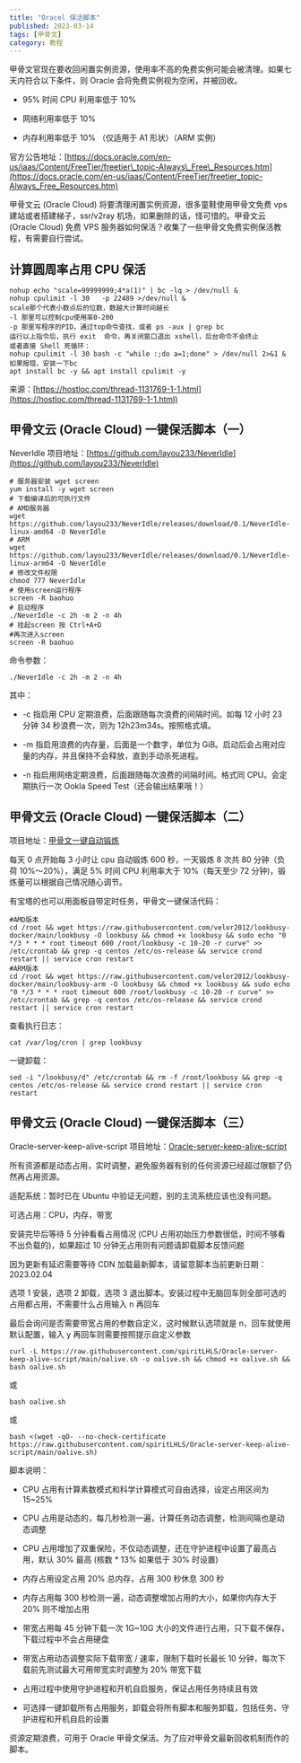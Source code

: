 ```yaml
---
title: "Oracel 保活脚本"
published: 2023-03-14
tags: [甲骨文]
category: 教程
---
```


甲骨文官现在要收回闲置实例资源，使用率不高的免费实例可能会被清理。如果七天内符合以下条件，则 Oracle 会将免费实例视为空闲，并被回收。

- 95% 时间 CPU 利用率低于 10%

- 网络利用率低于 10%

- 内存利用率低于 10% （仅适用于 A1 形状）（ARM 实例）

官方公告地址：[https://docs.oracle.com/en-us/iaas/Content/FreeTier/freetier\_topic-Always\_Free\_Resources.htm](https://docs.oracle.com/en-us/iaas/Content/FreeTier/freetier_topic-Always_Free_Resources.htm)

甲骨文云 (Oracle Cloud) 将要清理闲置实例资源，很多童鞋使用甲骨文免费 vps 建站或者搭建梯子，ssr/v2ray 机场，如果删除的话，怪可惜的。甲骨文云 (Oracle Cloud) 免费 VPS 服务器如何保活？收集了一些甲骨文免费实例保活教程，有需要自行尝试。

## 计算圆周率占用 CPU 保活

```shell
nohup echo "scale=99999999;4*a(1)" | bc -lq > /dev/null &
nohup cpulimit -l 30   -p 22489 >/dev/null &
scale那个代表小数点后的位数，数越大计算时间越长
-l 那里可以控制cpu使用率0-200
-p 那里写程序的PID，通过top命令查找，或者 ps -aux | grep bc
运行以上指令后，执行 exit  命令，再关闭窗口退出 xshell，后台命令不会终止
或者直接 Shell 死循环：
nohup cpulimit -l 30 bash -c "while :;do a=1;done" > /dev/null 2>&1 &
如果报错，安装一下bc
apt install bc -y && apt install cpulimit -y
```

来源：[https://hostloc.com/thread-1131769-1-1.html](https://hostloc.com/thread-1131769-1-1.html)

## 甲骨文云 (Oracle Cloud) 一键保活脚本（一）

NeverIdle 项目地址：[https://github.com/layou233/NeverIdle](https://github.com/layou233/NeverIdle)

```shell
# 服务器安装 wget screen
yum install -y wget screen
# 下载编译后的可执行文件
# AMD服务器
wget https://github.com/layou233/NeverIdle/releases/download/0.1/NeverIdle-linux-amd64 -O NeverIdle
# ARM
wget https://github.com/layou233/NeverIdle/releases/download/0.1/NeverIdle-linux-arm64 -O NeverIdle
# 修改文件权限
chmod 777 NeverIdle
# 使用screen运行程序
screen -R baohuo
# 启动程序
./NeverIdle -c 2h -m 2 -n 4h
# 挂起screen 按 Ctrl+A+D
#再次进入screen 
screen -R baohuo
```

命令参数：

```shell
./NeverIdle -c 2h -m 2 -n 4h
```

其中：

- \-c 指启用 CPU 定期浪费，后面跟随每次浪费的间隔时间。如每 12 小时 23 分钟 34 秒浪费一次，则为 12h23m34s。按照格式填。

- \-m 指启用浪费的内存量，后面是一个数字，单位为 GiB。启动后会占用对应量的内存，并且保持不会释放，直到手动杀死进程。

- \-n 指启用网络定期浪费，后面跟随每次浪费的间隔时间。格式同 CPU。会定期执行一次 Ookla Speed Test（还会输出结果哦！）

## 甲骨文云 (Oracle Cloud) 一键保活脚本（二）

项目地址：[甲骨文一键自动锻炼](https://hostloc.com/thread-1132743-1-1.html)

每天 0 点开始每 3 小时让 cpu 自动锻炼 600 秒，一天锻炼 8 次共 80 分钟（负荷 10%～20%），满足 5% 时间 CPU 利用率大于 10%（每天至少 72 分钟)，锻炼量可以根据自己情况随心调节。

有宝塔的也可以用面板自带定时任务，甲骨文一键保活代码：

```shell
#AMD版本
cd /root && wget https://raw.githubusercontent.com/velor2012/lookbusy-docker/main/lookbusy -O lookbusy && chmod +x lookbusy && sudo echo "0 */3 * * * root timeout 600 /root/lookbusy -c 10-20 -r curve" >> /etc/crontab && grep -q centos /etc/os-release && service crond restart || service cron restart
#ARM版本
cd /root && wget https://raw.githubusercontent.com/velor2012/lookbusy-docker/main/lookbusy-arm -O lookbusy && chmod +x lookbusy && sudo echo "0 */3 * * * root timeout 600 /root/lookbusy -c 10-20 -r curve" >> /etc/crontab && grep -q centos /etc/os-release && service crond restart || service cron restart
```

查看执行日志：

```shell
cat /var/log/cron | grep lookbusy
```

一键卸载：

```shell
sed -i "/lookbusy/d" /etc/crontab && rm -f /root/lookbusy && grep -q centos /etc/os-release && service crond restart || service cron restart
```

## 甲骨文云 (Oracle Cloud) 一键保活脚本（三）

Oracle-server-keep-alive-script 项目地址：[Oracle-server-keep-alive-script](https://github.com/spiritLHLS/Oracle-server-keep-alive-script)

所有资源都是动态占用，实时调整，避免服务器有别的任何资源已经超过限额了仍然再占用资源。

适配系统：暂时已在 Ubuntu 中验证无问题，别的主流系统应该也没有问题。

可选占用：CPU，内存，带宽

安装完毕后等待 5 分钟看看占用情况 (CPU 占用初始压力参数很低，时间不够看不出负载的)，如果超过 10 分钟无占用则有问题请卸载脚本反馈问题

因为更新有延迟需要等待 CDN 加载最新脚本，请留意脚本当前更新日期：2023.02.04

选项 1 安装，选项 2 卸载，选项 3 退出脚本。安装过程中无脑回车则全部可选的占用都占用，不需要什么占用输入 n 再回车

最后会询问是否需要带宽占用的参数自定义，这时候默认选项就是 n，回车就使用默认配置，输入 y 再回车则需要按照提示自定义参数

```shell
curl -L https://raw.githubusercontent.com/spiritLHLS/Oracle-server-keep-alive-script/main/oalive.sh -o oalive.sh && chmod +x oalive.sh && bash oalive.sh
```

或

```shell
bash oalive.sh
```

或

```shell
bash <(wget -qO- --no-check-certificate https://raw.githubusercontent.com/spiritLHLS/Oracle-server-keep-alive-script/main/oalive.sh)
```

脚本说明：

- CPU 占用有计算素数模式和科学计算模式可自由选择，设定占用区间为 15~25%

- CPU 占用是动态的，每几秒检测一遍，计算任务动态调整，检测间隔也是动态调整

- CPU 占用增加了双重保险，不仅动态调整，还在守护进程中设置了最高占用，默认 30% 最高 (核数 \* 13% 如果低于 30% 时设置)

- 内存占用设定占用 20% 总内存，占用 300 秒休息 300 秒

- 内存占用每 300 秒检测一遍，动态调整增加占用的大小，如果你内存大于 20% 则不增加占用

- 带宽占用每 45 分钟下载一次 1G~10G 大小的文件进行占用，只下载不保存，下载过程中不会占用硬盘

- 带宽占用动态调整实际下载带宽 / 速率，限制下载时长最长 10 分钟，每次下载前先测试最大可用带宽实时调整为 20% 带宽下载

- 占用过程中使用守护进程和开机自启服务，保证占用任务持续且有效

- 可选择一键卸载所有占用服务，卸载会将所有脚本和服务卸载，包括任务、守护进程和开机自启的设置

资源定期浪费，可用于 Oracle 甲骨文保活。为了应对甲骨文最新回收机制而作的脚本。
